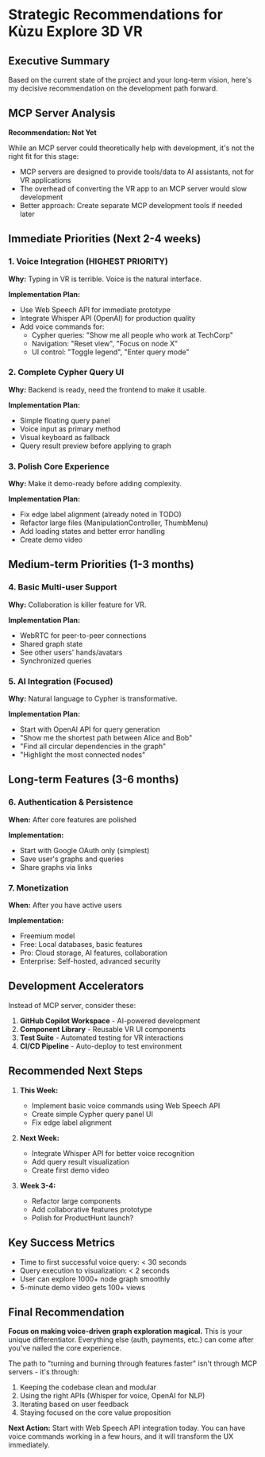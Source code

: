 # Strategic Recommendations for Kùzu Explore 3D VR

## Executive Summary
Based on the current state of the project and your long-term vision, here's my decisive recommendation on the development path forward.

## MCP Server Analysis
**Recommendation: Not Yet**

While an MCP server could theoretically help with development, it's not the right fit for this stage:
- MCP servers are designed to provide tools/data to AI assistants, not for VR applications
- The overhead of converting the VR app to an MCP server would slow development
- Better approach: Create separate MCP development tools if needed later

## Immediate Priorities (Next 2-4 weeks)

### 1. **Voice Integration** (HIGHEST PRIORITY)
**Why:** Typing in VR is terrible. Voice is the natural interface.

**Implementation Plan:**
- Use Web Speech API for immediate prototype
- Integrate Whisper API (OpenAI) for production quality
- Add voice commands for:
  - Cypher queries: "Show me all people who work at TechCorp"
  - Navigation: "Reset view", "Focus on node X"
  - UI control: "Toggle legend", "Enter query mode"

### 2. **Complete Cypher Query UI**
**Why:** Backend is ready, need the frontend to make it usable.

**Implementation Plan:**
- Simple floating query panel
- Voice input as primary method
- Visual keyboard as fallback
- Query result preview before applying to graph

### 3. **Polish Core Experience**
**Why:** Make it demo-ready before adding complexity.

**Implementation Plan:**
- Fix edge label alignment (already noted in TODO)
- Refactor large files (ManipulationController, ThumbMenu)
- Add loading states and better error handling
- Create demo video

## Medium-term Priorities (1-3 months)

### 4. **Basic Multi-user Support**
**Why:** Collaboration is killer feature for VR.

**Implementation Plan:**
- WebRTC for peer-to-peer connections
- Shared graph state
- See other users' hands/avatars
- Synchronized queries

### 5. **AI Integration (Focused)**
**Why:** Natural language to Cypher is transformative.

**Implementation Plan:**
- Start with OpenAI API for query generation
- "Show me the shortest path between Alice and Bob"
- "Find all circular dependencies in the graph"
- "Highlight the most connected nodes"

## Long-term Features (3-6 months)

### 6. **Authentication & Persistence**
**When:** After core features are polished

**Implementation:**
- Start with Google OAuth only (simplest)
- Save user's graphs and queries
- Share graphs via links

### 7. **Monetization**
**When:** After you have active users

**Implementation:**
- Freemium model
- Free: Local databases, basic features
- Pro: Cloud storage, AI features, collaboration
- Enterprise: Self-hosted, advanced security

## Development Accelerators

Instead of MCP server, consider these:
1. **GitHub Copilot Workspace** - AI-powered development
2. **Component Library** - Reusable VR UI components
3. **Test Suite** - Automated testing for VR interactions
4. **CI/CD Pipeline** - Auto-deploy to test environment

## Recommended Next Steps

1. **This Week:**
   - Implement basic voice commands using Web Speech API
   - Create simple Cypher query panel UI
   - Fix edge label alignment

2. **Next Week:**
   - Integrate Whisper API for better voice recognition
   - Add query result visualization
   - Create first demo video

3. **Week 3-4:**
   - Refactor large components
   - Add collaborative features prototype
   - Polish for ProductHunt launch?

## Key Success Metrics

- Time to first successful voice query: < 30 seconds
- Query execution to visualization: < 2 seconds  
- User can explore 1000+ node graph smoothly
- 5-minute demo video gets 100+ views

## Final Recommendation

**Focus on making voice-driven graph exploration magical.** This is your unique differentiator. Everything else (auth, payments, etc.) can come after you've nailed the core experience.

The path to "turning and burning through features faster" isn't through MCP servers - it's through:
1. Keeping the codebase clean and modular
2. Using the right APIs (Whisper for voice, OpenAI for NLP)
3. Iterating based on user feedback
4. Staying focused on the core value proposition

**Next Action:** Start with Web Speech API integration today. You can have voice commands working in a few hours, and it will transform the UX immediately.
